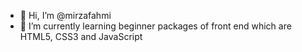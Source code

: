 - 👋 Hi, I’m @mirzafahmi
- 🌱 I’m currently learning beginner packages of front end which are HTML5, CSS3 and JavaScript

<!---
mirzafahmi/mirzafahmi is a ✨ special ✨ repository because its `README.md` (this file) appears on your GitHub profile.
You can click the Preview link to take a look at your changes.
--->

